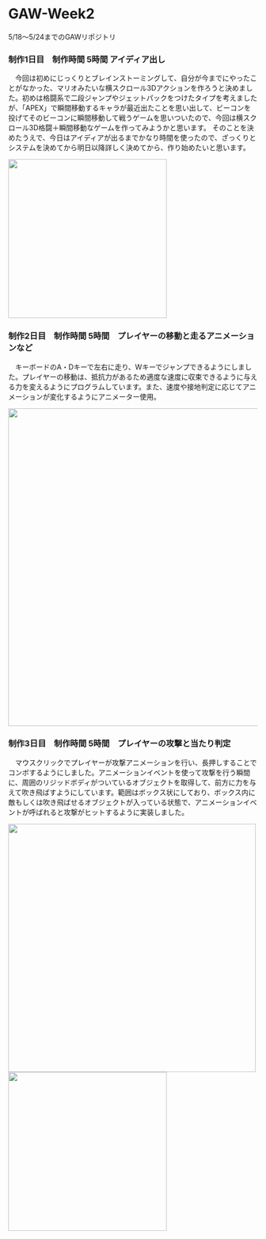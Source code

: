 # GAW-Week2
5/18～5/24までのGAWリポジトリ

### 制作1日目　制作時間 5時間 アイディア出し
　今回は初めにじっくりとブレインストーミングして、自分が今までにやったことがなかった、マリオみたいな横スクロール3Dアクションを作ろうと決めました。初めは格闘系で二段ジャンプやジェットパックをつけたタイプを考えましたが、「APEX」で瞬間移動するキャラが最近出たことを思い出して、ビーコンを投げてそのビーコンに瞬間移動して戦うゲームを思いついたので、今回は横スクロール3D格闘＋瞬間移動なゲームを作ってみようかと思います。
 そのことを決めたうえで、今日はアイディアが出るまでかなり時間を使ったので、ざっくりとシステムを決めてから明日以降詳しく決めてから、作り始めたいと思います。

<img src="https://user-images.githubusercontent.com/41467408/82228588-4284cc00-9964-11ea-83af-b9f2ea16e491.jpeg" width="320px">

### 制作2日目　制作時間 5時間　プレイヤーの移動と走るアニメーションなど
　キーボードのA・Dキーで左右に走り、Wキーでジャンプできるようにしました。プレイヤーの移動は、抵抗力があるため適度な速度に収束できるように与える力を変えるようにプログラムしています。また、速度や接地判定に応じてアニメーションが変化するようにアニメーター使用。

<img src="https://user-images.githubusercontent.com/41467408/82337184-71637680-9a26-11ea-8a13-1517ba547c06.png" width="640px">

### 制作3日目　制作時間 5時間　プレイヤーの攻撃と当たり判定
　マウスクリックでプレイヤーが攻撃アニメーションを行い、長押しすることでコンボするようにしました。アニメーションイベントを使って攻撃を行う瞬間に、周囲のリジッドボディがついているオブジェクトを取得して、前方に力を与えて吹き飛ばすようにしています。範囲はボックス状にしており、ボックス内に敵もしくは吹き飛ばせるオブジェクトが入っている状態で、アニメーションイベントが呼ばれると攻撃がヒットするように実装しました。

<img src="https://user-images.githubusercontent.com/41467408/82457168-14cc8e00-9af0-11ea-8b62-37dd555b4719.jpg" width="500px">

<img src="https://user-images.githubusercontent.com/41467408/82457183-18f8ab80-9af0-11ea-8355-371bf6a4c30c.jpg" width="320px">
